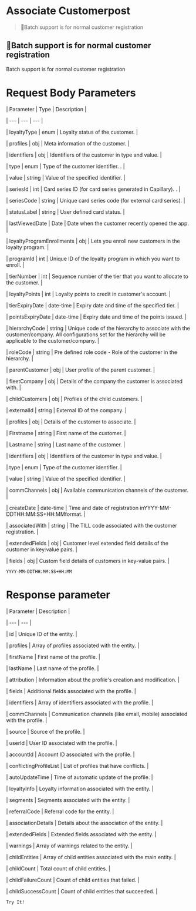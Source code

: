 # Associate Customerpost

> 📘Batch support is for normal customer registration

## 📘Batch support is for normal customer registration

Batch support is for normal customer registration

# Request Body Parameters

| Parameter | Type | Description |

| --- | --- | --- |

| loyaltyType | enum | Loyalty status of the customer. |

| profiles | obj | Meta information of the customer. |

| identifiers | obj | Identifiers of the customer in type and value. |

| type | enum | Type of the customer identifier. . |

| value | string | Value of the specified identifier. |

| seriesId | int | Card series ID (for card series generated in Capillary). . |

| seriesCode | string | Unique card series code (for external card series). |

| statusLabel | string | User defined card status. |

| lastViewedDate | Date | Date when the customer recently opened the app. |

| loyaltyProgramEnrollments | obj | Lets you enroll new customers in the loyalty program. |

| programId | int | Unique ID of the loyalty program in which you want to enroll. |

| tierNumber | int | Sequence number of the tier that you want to allocate to the customer. |

| loyaltyPoints | int | Loyalty points to credit in customer's account. |

| tierExpiryDate | date-time | Expiry date and time of the specified tier. |

| pointsExpiryDate | date-time | Expiry date and time of the points issued. |

| hierarchyCode | string | Unique code of the hierarchy to associate with the customer/company. All configurations set for the hierarchy will be applicable to the customer/company. |

| roleCode | string | Pre defined role code - Role of the customer in the hierarchy. |

| parentCustomer | obj | User profile of the parent customer. |

| fleetCompany | obj | Details of the company the customer is associated with. |

| childCustomers | obj | Profiles of the child customers. |

| externalId | string | External ID of the company. |

| profiles | obj | Details of the customer to associate. |

| Firstname | string | First name of the customer. |

| Lastname | string | Last name of the customer. |

| identifiers | obj | Identifiers of the customer in type and value. |

| type | enum | Type of the customer identifier. |

| value | string | Value of the specified identifier. |

| commChannels | obj | Available communication channels of the customer. |

| createDate | date-time | Time and date of registration inYYYY-MM-DDTHH:MM:SS+HH:MMformat. |

| associatedWith | string | The TILL code associated with the customer registration. |

| extendedFields | obj | Customer level extended field details of the customer in key:value pairs. |

| fields | obj | Custom field details of customers in key-value pairs. |



`YYYY-MM-DDTHH:MM:SS+HH:MM`

# Response parameter

| Parameter | Description |

| --- | --- |

| id | Unique ID of the entity. |

| profiles | Array of profiles associated with the entity. |

| firstName | First name of the profile. |

| lastName | Last name of the profile. |

| attribution | Information about the profile's creation and modification. |

| fields | Additional fields associated with the profile. |

| identifiers | Array of identifiers associated with the profile. |

| commChannels | Communication channels (like email, mobile) associated with the profile. |

| source | Source of the profile. |

| userId | User ID associated with the profile. |

| accountId | Account ID associated with the profile. |

| conflictingProfileList | List of profiles that have conflicts. |

| autoUpdateTime | Time of automatic update of the profile. |

| loyaltyInfo | Loyalty information associated with the entity. |

| segments | Segments associated with the entity. |

| referralCode | Referral code for the entity. |

| associationDetails | Details about the association of the entity. |

| extendedFields | Extended fields associated with the entity. |

| warnings | Array of warnings related to the entity. |

| childEntities | Array of child entities associated with the main entity. |

| childCount | Total count of child entities. |

| childFailureCount | Count of child entities that failed. |

| childSuccessCount | Count of child entities that succeeded. |



`Try It!`